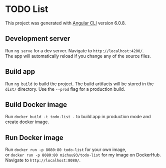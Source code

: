 # TODO List

This project was generated with [Angular CLI](https://github.com/angular/angular-cli) version 6.0.8.

## Development server

Run `ng serve` for a dev server. Navigate to `http://localhost:4200/`.  
The app will automatically reload if you change any of the source files.

## Build app
Run `ng build` to build the project. The build artifacts will be stored in the `dist/` directory. Use the `--prod` flag for a production build.

## Build Docker image
Run `docker build -t todo-list .` to build app in production mode and create docker image.

## Run Docker image
Run `docker run -p 8080:80 todo-list` for your own image,  
or `docker run -p 8080:80 michuu93/todo-list` for my image on DockerHub.  
Navigate to `http://localhost:8080/`.
